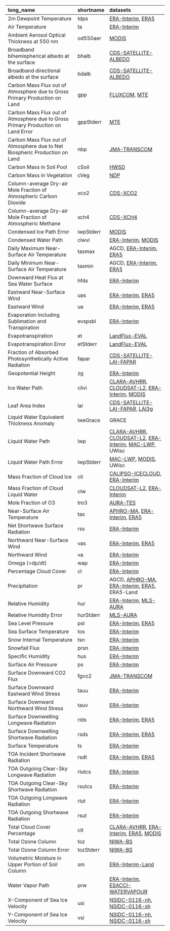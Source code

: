 | long_name                                                                        | shortname   | datasets                                                                                                                                                                                                                                                                                                                                               |
|:---------------------------------------------------------------------------------|:------------|:-------------------------------------------------------------------------------------------------------------------------------------------------------------------------------------------------------------------------------------------------------------------------------------------------------------------------------------------------------|
| 2m Dewpoint Temperature                                                          | tdps        | <a target="_blank" href="http://apps.ecmwf.int/datasets/data/interim-full-moda/">ERA-Interim</a>, <a target="_blank" href="https://cds.climate.copernicus.eu">ERA5</a>                                                                                                                                                                                 |
| Air Temperature                                                                  | ta          | <a target="_blank" href="http://apps.ecmwf.int/datasets/data/interim-full-moda/">ERA-Interim</a>                                                                                                                                                                                                                                                       |
| Ambient Aerosol Optical Thickness at 550 nm                                      | od550aer    | <a target="_blank" href="https://ladsweb.modaps.eosdis.nasa.gov/search/order">MODIS</a>                                                                                                                                                                                                                                                                |
| Broadband bihemispherical albedo at the surface                                  | bhalb       | <a target="_blank" href="https://cds.climate.copernicus.eu/cdsapp#!/dataset/satellite-albedo?tab=form">CDS-SATELLITE-ALBEDO</a>                                                                                                                                                                                                                        |
| Broadband directional albedo at the surface                                      | bdalb       | <a target="_blank" href="https://cds.climate.copernicus.eu/cdsapp#!/dataset/satellite-albedo?tab=form">CDS-SATELLITE-ALBEDO</a>                                                                                                                                                                                                                        |
| Carbon Mass Flux out of Atmosphere due to Gross Primary Production on Land       | gpp         | <a target="_blank" href="http://www.bgc-jena.mpg.de/geodb/BGI/Home">FLUXCOM</a>, <a target="_blank" href="http://www.bgc-jena.mpg.de/geodb/BGI/Home">MTE</a>                                                                                                                                                                                           |
| Carbon Mass Flux out of Atmosphere due to Gross Primary Production on Land Error | gppStderr   | <a target="_blank" href="http://www.bgc-jena.mpg.de/geodb/BGI/Home">MTE</a>                                                                                                                                                                                                                                                                            |
| Carbon Mass Flux out of Atmosphere due to Net Biospheric Production on Land      | nbp         | <a target="_blank" href="http://www.globalcarbonatlas.org/en/content/atmospheric-inversions">JMA-TRANSCOM</a>                                                                                                                                                                                                                                          |
| Carbon Mass in Soil Pool                                                         | cSoil       | <a target="_blank" href="https://daac.ornl.gov/cgi-bin/dsviewer.pl?ds_id=1247">HWSD</a>                                                                                                                                                                                                                                                                |
| Carbon Mass in Vegetation                                                        | cVeg        | <a target="_blank" href="https://data.ess-dive.lbl.gov/view/doi:10.3334/CDIAC/LUE.NDP017.2006">NDP</a>                                                                                                                                                                                                                                                 |
| Column-average Dry-air Mole Fraction of Atmospheric Carbon Dioxide               | xco2        | <a target="_blank" href="https://cds.climate.copernicus.eu/cdsapp#!/dataset/satellite-carbon-dioxide?tab=form">CDS-XCO2</a>                                                                                                                                                                                                                            |
| Column-average Dry-air Mole Fraction of Atmospheric Methane                      | xch4        | <a target="_blank" href="https://cds.climate.copernicus.eu/cdsapp#!/dataset/satellite-methane?tab=form">CDS-XCH4</a>                                                                                                                                                                                                                                   |
| Condensed Ice Path Error                                                         | iwpStderr   | <a target="_blank" href="https://ladsweb.modaps.eosdis.nasa.gov/search/order">MODIS</a>                                                                                                                                                                                                                                                                |
| Condensed Water Path                                                             | clwvi       | <a target="_blank" href="http://apps.ecmwf.int/datasets/data/interim-full-moda/">ERA-Interim</a>, <a target="_blank" href="https://ladsweb.modaps.eosdis.nasa.gov/search/order">MODIS</a>                                                                                                                                                              |
| Daily Maximum Near-Surface Air Temperature                                       | tasmax      | AGCD, <a target="_blank" href="http://apps.ecmwf.int/datasets/data/interim-full-moda/">ERA-Interim</a>, <a target="_blank" href="https://cds.climate.copernicus.eu">ERA5</a>                                                                                                                                                                           |
| Daily Minimum Near-Surface Air Temperature                                       | tasmin      | AGCD, <a target="_blank" href="http://apps.ecmwf.int/datasets/data/interim-full-moda/">ERA-Interim</a>, <a target="_blank" href="https://cds.climate.copernicus.eu">ERA5</a>                                                                                                                                                                           |
| Downward Heat Flux at Sea Water Surface                                          | hfds        | <a target="_blank" href="http://apps.ecmwf.int/datasets/data/interim-full-moda/">ERA-Interim</a>                                                                                                                                                                                                                                                       |
| Eastward Near-Surface Wind                                                       | uas         | <a target="_blank" href="http://apps.ecmwf.int/datasets/data/interim-full-moda/">ERA-Interim</a>, <a target="_blank" href="https://cds.climate.copernicus.eu">ERA5</a>                                                                                                                                                                                 |
| Eastward Wind                                                                    | ua          | <a target="_blank" href="http://apps.ecmwf.int/datasets/data/interim-full-moda/">ERA-Interim</a>, <a target="_blank" href="https://cds.climate.copernicus.eu">ERA5</a>                                                                                                                                                                                 |
| Evaporation Including Sublimation and Transpiration                              | evspsbl     | <a target="_blank" href="http://apps.ecmwf.int/datasets/data/interim-full-moda/">ERA-Interim</a>                                                                                                                                                                                                                                                       |
| Evapotranspiration                                                               | et          | <a target="_blank" href="https://data.iac.ethz.ch/landflux/">LandFlux-EVAL</a>                                                                                                                                                                                                                                                                         |
| Evapotranspiration Error                                                         | etStderr    | <a target="_blank" href="https://data.iac.ethz.ch/landflux/">LandFlux-EVAL</a>                                                                                                                                                                                                                                                                         |
| Fraction of Absorbed Photosynthetically Active Radiation                         | fapar       | <a target="_blank" href="https://cds.climate.copernicus.eu/cdsapp#!/dataset/satellite-lai-fapar?tab=form">CDS-SATELLITE-LAI-FAPAR</a>                                                                                                                                                                                                                  |
| Geopotential Height                                                              | zg          | <a target="_blank" href="http://apps.ecmwf.int/datasets/data/interim-full-moda/">ERA-Interim</a>                                                                                                                                                                                                                                                       |
| Ice Water Path                                                                   | clivi       | <a target="_blank" href="https://wui.cmsaf.eu/">CLARA-AVHRR</a>, <a target="_blank" href="https://www.cloudsat.cira.colostate.edu/">CLOUDSAT-L2</a>, <a target="_blank" href="http://apps.ecmwf.int/datasets/data/interim-full-moda/">ERA-Interim</a>, <a target="_blank" href="https://ladsweb.modaps.eosdis.nasa.gov/search/order">MODIS</a>         |
| Leaf Area Index                                                                  | lai         | <a target="_blank" href="https://cds.climate.copernicus.eu/cdsapp#!/dataset/satellite-lai-fapar?tab=form">CDS-SATELLITE-LAI-FAPAR</a>, <a target="_blank" href="http://cliveg.bu.edu/modismisr/lai3g-fpar3g.html">LAI3g</a>                                                                                                                            |
| Liquid Water Equivalent Thickness Anomaly                                        | lweGrace    | GRACE                                                                                                                                                                                                                                                                                                                                                  |
| Liquid Water Path                                                                | lwp         | <a target="_blank" href="https://wui.cmsaf.eu/">CLARA-AVHRR</a>, <a target="_blank" href="https://www.cloudsat.cira.colostate.edu/">CLOUDSAT-L2</a>, <a target="_blank" href="http://apps.ecmwf.int/datasets/data/interim-full-moda/">ERA-Interim</a>, <a target="_blank" href="https://search.earthdata.nasa.gov/search?q=MAC-LWP">MAC-LWP</a>, UWisc |
| Liquid Water Path Error                                                          | lwpStderr   | <a target="_blank" href="https://search.earthdata.nasa.gov/search?q=MAC-LWP">MAC-LWP</a>, <a target="_blank" href="https://ladsweb.modaps.eosdis.nasa.gov/search/order">MODIS</a>, UWisc                                                                                                                                                               |
| Mass Fraction of Cloud Ice                                                       | cli         | <a target="_blank" href="https://eosweb.larc.nasa.gov/project/CALIPSO/CAL_LID_L3_Ice_Cloud-Standard_V1-00">CALIPSO-ICECLOUD</a>, <a target="_blank" href="http://apps.ecmwf.int/datasets/data/interim-full-moda/">ERA-Interim</a>                                                                                                                      |
| Mass Fraction of Cloud Liquid Water                                              | clw         | <a target="_blank" href="https://www.cloudsat.cira.colostate.edu/">CLOUDSAT-L2</a>, <a target="_blank" href="http://apps.ecmwf.int/datasets/data/interim-full-moda/">ERA-Interim</a>                                                                                                                                                                   |
| Mole Fraction of O3                                                              | tro3        | <a target="_blank" href="https://search.earthdata.nasa.gov/search?q=TL3O3M">AURA-TES</a>                                                                                                                                                                                                                                                               |
| Near-Surface Air Temperature                                                     | tas         | <a target="_blank" href="http://aphrodite.st.hirosaki-u.ac.jp/download/">APHRO-MA</a>, <a target="_blank" href="http://apps.ecmwf.int/datasets/data/interim-full-moda/">ERA-Interim</a>, <a target="_blank" href="https://cds.climate.copernicus.eu">ERA5</a>                                                                                          |
| Net Shortwave Surface Radiation                                                  | rss         | <a target="_blank" href="http://apps.ecmwf.int/datasets/data/interim-full-moda/">ERA-Interim</a>                                                                                                                                                                                                                                                       |
| Northward Near-Surface Wind                                                      | vas         | <a target="_blank" href="http://apps.ecmwf.int/datasets/data/interim-full-moda/">ERA-Interim</a>, <a target="_blank" href="https://cds.climate.copernicus.eu">ERA5</a>                                                                                                                                                                                 |
| Northward Wind                                                                   | va          | <a target="_blank" href="http://apps.ecmwf.int/datasets/data/interim-full-moda/">ERA-Interim</a>                                                                                                                                                                                                                                                       |
| Omega (=dp/dt)                                                                   | wap         | <a target="_blank" href="http://apps.ecmwf.int/datasets/data/interim-full-moda/">ERA-Interim</a>                                                                                                                                                                                                                                                       |
| Percentage Cloud Cover                                                           | cl          | <a target="_blank" href="http://apps.ecmwf.int/datasets/data/interim-full-moda/">ERA-Interim</a>                                                                                                                                                                                                                                                       |
| Precipitation                                                                    | pr          | AGCD, <a target="_blank" href="http://aphrodite.st.hirosaki-u.ac.jp/download/">APHRO-MA</a>, <a target="_blank" href="http://apps.ecmwf.int/datasets/data/interim-full-moda/">ERA-Interim</a>, <a target="_blank" href="https://cds.climate.copernicus.eu">ERA5</a>, ERA5-Land                                                                         |
| Relative Humidity                                                                | hur         | <a target="_blank" href="http://apps.ecmwf.int/datasets/data/interim-full-moda/">ERA-Interim</a>, <a target="_blank" href="https://disc.gsfc.nasa.gov/datasets/ML2RHI_004/summary https://disc.gsfc.nasa.gov/datasets/ML2T_004/summary">MLS-AURA</a>                                                                                                   |
| Relative Humidity Error                                                          | hurStderr   | <a target="_blank" href="https://disc.gsfc.nasa.gov/datasets/ML2RHI_004/summary https://disc.gsfc.nasa.gov/datasets/ML2T_004/summary">MLS-AURA</a>                                                                                                                                                                                                     |
| Sea Level Pressure                                                               | psl         | <a target="_blank" href="http://apps.ecmwf.int/datasets/data/interim-full-moda/">ERA-Interim</a>, <a target="_blank" href="https://cds.climate.copernicus.eu">ERA5</a>                                                                                                                                                                                 |
| Sea Surface Temperature                                                          | tos         | <a target="_blank" href="http://apps.ecmwf.int/datasets/data/interim-full-moda/">ERA-Interim</a>                                                                                                                                                                                                                                                       |
| Snow Internal Temperature                                                        | tsn         | <a target="_blank" href="http://apps.ecmwf.int/datasets/data/interim-full-moda/">ERA-Interim</a>                                                                                                                                                                                                                                                       |
| Snowfall Flux                                                                    | prsn        | <a target="_blank" href="http://apps.ecmwf.int/datasets/data/interim-full-moda/">ERA-Interim</a>                                                                                                                                                                                                                                                       |
| Specific Humidity                                                                | hus         | <a target="_blank" href="http://apps.ecmwf.int/datasets/data/interim-full-moda/">ERA-Interim</a>                                                                                                                                                                                                                                                       |
| Surface Air Pressure                                                             | ps          | <a target="_blank" href="http://apps.ecmwf.int/datasets/data/interim-full-moda/">ERA-Interim</a>                                                                                                                                                                                                                                                       |
| Surface Downward CO2 Flux                                                        | fgco2       | <a target="_blank" href="http://www.globalcarbonatlas.org/en/content/atmospheric-inversions">JMA-TRANSCOM</a>                                                                                                                                                                                                                                          |
| Surface Downward Eastward Wind Stress                                            | tauu        | <a target="_blank" href="http://apps.ecmwf.int/datasets/data/interim-full-moda/">ERA-Interim</a>                                                                                                                                                                                                                                                       |
| Surface Downward Northward Wind Stress                                           | tauv        | <a target="_blank" href="http://apps.ecmwf.int/datasets/data/interim-full-moda/">ERA-Interim</a>                                                                                                                                                                                                                                                       |
| Surface Downwelling Longwave Radiation                                           | rlds        | <a target="_blank" href="http://apps.ecmwf.int/datasets/data/interim-full-moda/">ERA-Interim</a>, <a target="_blank" href="https://cds.climate.copernicus.eu">ERA5</a>                                                                                                                                                                                 |
| Surface Downwelling Shortwave Radiation                                          | rsds        | <a target="_blank" href="http://apps.ecmwf.int/datasets/data/interim-full-moda/">ERA-Interim</a>, <a target="_blank" href="https://cds.climate.copernicus.eu">ERA5</a>                                                                                                                                                                                 |
| Surface Temperature                                                              | ts          | <a target="_blank" href="http://apps.ecmwf.int/datasets/data/interim-full-moda/">ERA-Interim</a>                                                                                                                                                                                                                                                       |
| TOA Incident Shortwave Radiation                                                 | rsdt        | <a target="_blank" href="http://apps.ecmwf.int/datasets/data/interim-full-moda/">ERA-Interim</a>, <a target="_blank" href="https://cds.climate.copernicus.eu">ERA5</a>                                                                                                                                                                                 |
| TOA Outgoing Clear-Sky Longwave Radiation                                        | rlutcs      | <a target="_blank" href="http://apps.ecmwf.int/datasets/data/interim-full-moda/">ERA-Interim</a>                                                                                                                                                                                                                                                       |
| TOA Outgoing Clear-Sky Shortwave Radiation                                       | rsutcs      | <a target="_blank" href="http://apps.ecmwf.int/datasets/data/interim-full-moda/">ERA-Interim</a>                                                                                                                                                                                                                                                       |
| TOA Outgoing Longwave Radiation                                                  | rlut        | <a target="_blank" href="http://apps.ecmwf.int/datasets/data/interim-full-moda/">ERA-Interim</a>                                                                                                                                                                                                                                                       |
| TOA Outgoing Shortwave Radiation                                                 | rsut        | <a target="_blank" href="http://apps.ecmwf.int/datasets/data/interim-full-moda/">ERA-Interim</a>                                                                                                                                                                                                                                                       |
| Total Cloud Cover Percentage                                                     | clt         | <a target="_blank" href="https://wui.cmsaf.eu/">CLARA-AVHRR</a>, <a target="_blank" href="http://apps.ecmwf.int/datasets/data/interim-full-moda/">ERA-Interim</a>, <a target="_blank" href="https://cds.climate.copernicus.eu">ERA5</a>, <a target="_blank" href="https://ladsweb.modaps.eosdis.nasa.gov/search/order">MODIS</a>                       |
| Total Ozone Column                                                               | toz         | <a target="_blank" href="http://www.bodekerscientific.com/data/total-column-ozone">NIWA-BS</a>                                                                                                                                                                                                                                                         |
| Total Ozone Column Error                                                         | tozStderr   | <a target="_blank" href="http://www.bodekerscientific.com/data/total-column-ozone">NIWA-BS</a>                                                                                                                                                                                                                                                         |
| Volumetric Moisture in Upper Portion of Soil Column                              | sm          | <a target="_blank" href="https://apps.ecmwf.int/datasets/data/interim-land/type=fc/">ERA-Interim-Land</a>                                                                                                                                                                                                                                              |
| Water Vapor Path                                                                 | prw         | <a target="_blank" href="http://apps.ecmwf.int/datasets/data/interim-full-moda/">ERA-Interim</a>, <a target="_blank" href="Marc SchrÃ¶der, ftp.brockmann-consult.de">ESACCI-WATERVAPOUR</a>                                                                                                                                                            |
| X-Component of Sea Ice Velocity                                                  | usi         | <a target="_blank" href="https://nsidc.org/data/NSIDC-0116">NSIDC-0116-nh</a>, <a target="_blank" href="https://nsidc.org/data/NSIDC-0116">NSIDC-0116-sh</a>                                                                                                                                                                                           |
| Y-Component of Sea Ice Velocity                                                  | vsi         | <a target="_blank" href="https://nsidc.org/data/NSIDC-0116">NSIDC-0116-nh</a>, <a target="_blank" href="https://nsidc.org/data/NSIDC-0116">NSIDC-0116-sh</a>                                                                                                                                                                                           |
